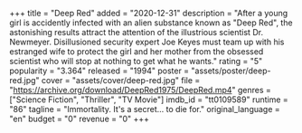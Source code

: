 +++
title = "Deep Red"
added = "2020-12-31"
description = "After a young girl is accidently infected with an alien substance known as \"Deep Red\", the astonishing results attract the attention of the illustrious scientist Dr. Newmeyer. Disillusioned security expert Joe Keyes must team up with his estranged wife to protect the girl and her mother from the obsessed scientist who will stop at nothing to get what he wants."
rating = "5"
popularity = "3.364"
released = "1994"
poster = "assets/poster/deep-red.jpg"
cover = "assets/cover/deep-red.jpg"
file = "https://archive.org/download/DeepRed1975/DeepRed.mp4"
genres = ["Science Fiction", "Thriller", "TV Movie"]
imdb_id = "tt0109589"
runtime = "86"
tagline = "Immortality. It's a secret... to die for."
original_language = "en"
budget = "0"
revenue = "0"
+++
